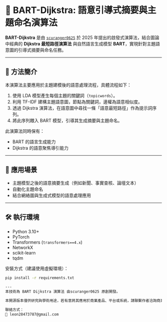 # 🧠 BART-Dijkstra: 語意引導式摘要與主題命名演算法

**BART-Dijkstra** 是由 [`scuranger0625`](https://github.com/scuranger0625) 於 2025 年提出的啟發式演算法，結合圖論中經典的 **Dijkstra 最短路徑演算法** 與自然語言生成模型 **BART**，實現針對主題語意圖的引導式摘要與命名任務。

---

## 📌 方法簡介

本演算法主要應用於主題建模後的語意處理流程，具體流程如下：

1. 使用 LDA 模型產生每個主題的關鍵詞（`topicwords`）。
2. 利用 TF-IDF 建構主題語意圖，節點為關鍵詞，邊權為語意相似度。
3. 透過 Dijkstra 演算法，在語意圖中尋找一條「語意最短路徑」作為提示詞序列。
4. 將此序列餵入 BART 模型，引導其生成摘要與主題命名。

此演算法同時保有：
- BART 的語言生成能力
- Dijkstra 的語意聚焦導引能力

---

## 🧪 應用場景

- 主題模型之後的語意摘要生成（例如新聞、事實查核、論壇文本）
- 自動化主題命名
- 結合網絡圖與生成式模型的語意處理應用

---

## 🛠️ 執行環境

- Python 3.10+
- PyTorch
- Transformers (`transformers==4.x`)
- NetworkX
- scikit-learn
- tqdm

安裝方式（建議使用虛擬環境）：
```bash
pip install -r requirements.txt

---
本技術為 BART Dijkstra 演算法 由scuranger0625 原創開發。

本開源版本僅供研究與學術用途，若有意將其應用於商業產品、平台或系統，請聯繫作者洽詢商業授權方案。

聯絡方式：
📧 leon28473787@gmail.com


